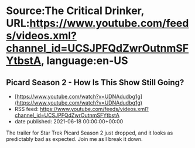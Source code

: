 # Source:The Critical Drinker, URL:https://www.youtube.com/feeds/videos.xml?channel_id=UCSJPFQdZwrOutnmSFYtbstA, language:en-US

## Picard Season 2 - How Is This Show Still Going?
 - [https://www.youtube.com/watch?v=UDNAdudbg1g](https://www.youtube.com/watch?v=UDNAdudbg1g)
 - RSS feed: https://www.youtube.com/feeds/videos.xml?channel_id=UCSJPFQdZwrOutnmSFYtbstA
 - date published: 2021-06-18 00:00:00+00:00

The trailer for Star Trek Picard Season 2 just dropped, and it looks as predictably bad as expected. Join me as I break it down.

